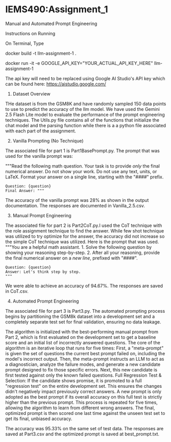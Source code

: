 # IEMS490:Assignment_1
Manual and Automated Prompt Engineering

Instructions on Running

On Terminal, Type 

docker build -t llm-assignment-1 .

docker run -it -e GOOGLE_API_KEY="YOUR_ACTUAL_API_KEY_HERE" llm-assignment-1

The api key will need to be replaced using Google AI Studio's API key which can be found here: https://aistudio.google.com/

1. Dataset Overview

THe dataset is from the GSM8K and have randomly sampled 150 data points to use to predict the accuracy of the llm model. We have used the Gemini 2.5 Flash Lite model to evaluate the performance of the prompt engineering techniques. The Utils.py file contains all of the functions that initialize the chat model and the parsing function while there is a a python file associated with each part of the assignment.

2. Vanilla Prompting (No Technique)

The associated file for part 1 is Part1BasePrompt.py. The prompt that was used for the vanilla prompt was:

"""Read the following math question.
    Your task is to provide *only* the final numerical answer.
    Do not show your work. Do not use any text, units, or LaTeX.
    Format your answer on a single line, starting with the "####" prefix.

    Question: {question}
    Final Answer: """
    
The accuracy of the vanilla prompt was 28% as shown in the output documentation. The responses are documented in Vanilla_2.5.csv.

3. Manual Prompt Engineering


The associated file for part 2 is Part2CoT.py.I used the CoT technique with the role assignment technique to find the answer. While few shot technique was utilized to try optimize for the answer, the accuracy did not increase so the simple CoT technique was utilized. Here is the prompt that was used.
"""You are a helpful math assistant.
    1. Solve the following question by showing your reasoning step-by-step.
    2. After all your reasoning, provide the final numerical answer on a *new line*, prefixed with "####".

    Question: {question}
    Answer: Let's think step by step.
    """
    
We were able to achieve an accuracy of 94.67%. The responses are saved in CoT.csv.

4. Automated Prompt Engineering

The associated file for part 3 is Part3.py. The automated prompting process begins by partitioning the GSM8k dataset into a development set and a completely separate test set for final validation, ensuring no data leakage.

The algorithm is initialized with the best-performing manual prompt from Part 2, which is first evaluated on the development set to get a baseline score and an initial list of incorrectly answered questions. The core of the algorithm is an iterative loop that runs for five times:
First, a "meta-prompt" is given the set of questions the current best prompt failed on, including the model's incorrect output.
Then, the meta-prompt instructs an LLM to act as a diagnostician, analyze the failure modes, and generate a new candidate prompt designed to fix those specific errors.
Next, this new candidate is first tested against only the known failed questions.
Full Regression Test & Selection: If the candidate shows promise, it is promoted to a full "regression test" on the entire development set. This ensures the changes didn't negatively impact previously correct answers. A new prompt is only adopted as the best prompt if its overall accuracy on this full test is strictly higher than the previous prompt.
This process is repeated for five times, allowing the algorithm to learn from different wrong answers. The final, optimized prompt is then scored one last time against the unseen test set to get its final, unbiased accuracy.

The accuracy was 95.33% on the same set of test data. The responses are saved at Part3.csv and the optimized prompt is saved at best_prompt.txt.
